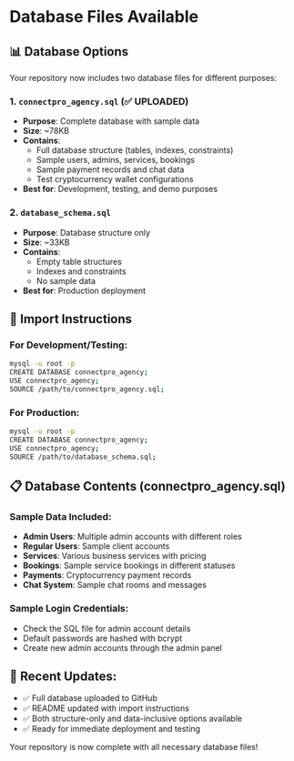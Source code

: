 # Database Files Available

## 📊 Database Options

Your repository now includes two database files for different purposes:

### 1. `connectpro_agency.sql` (✅ UPLOADED)
- **Purpose**: Complete database with sample data
- **Size**: ~78KB
- **Contains**: 
  - Full database structure (tables, indexes, constraints)
  - Sample users, admins, services, bookings
  - Sample payment records and chat data
  - Test cryptocurrency wallet configurations
- **Best for**: Development, testing, and demo purposes

### 2. `database_schema.sql`
- **Purpose**: Database structure only
- **Size**: ~33KB
- **Contains**: 
  - Empty table structures
  - Indexes and constraints
  - No sample data
- **Best for**: Production deployment

## 🚀 Import Instructions

### For Development/Testing:
```bash
mysql -u root -p
CREATE DATABASE connectpro_agency;
USE connectpro_agency;
SOURCE /path/to/connectpro_agency.sql;
```

### For Production:
```bash
mysql -u root -p
CREATE DATABASE connectpro_agency;
USE connectpro_agency;
SOURCE /path/to/database_schema.sql;
```

## 📋 Database Contents (connectpro_agency.sql)

### Sample Data Included:
- **Admin Users**: Multiple admin accounts with different roles
- **Regular Users**: Sample client accounts
- **Services**: Various business services with pricing
- **Bookings**: Sample service bookings in different statuses
- **Payments**: Cryptocurrency payment records
- **Chat System**: Sample chat rooms and messages

### Sample Login Credentials:
- Check the SQL file for admin account details
- Default passwords are hashed with bcrypt
- Create new admin accounts through the admin panel

## 🔄 Recent Updates:
- ✅ Full database uploaded to GitHub
- ✅ README updated with import instructions
- ✅ Both structure-only and data-inclusive options available
- ✅ Ready for immediate deployment and testing

Your repository is now complete with all necessary database files!
